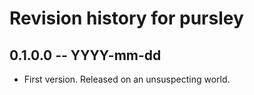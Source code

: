 # Revision history for pursley

## 0.1.0.0 -- YYYY-mm-dd

* First version. Released on an unsuspecting world.
